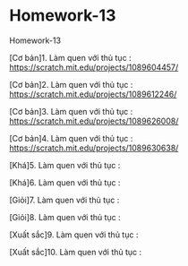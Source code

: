# Homework-13
Homework-13

[Cơ bản]1. Làm quen với thủ tục : https://scratch.mit.edu/projects/1089604457/

[Cơ bản]2. Làm quen với thủ tục : https://scratch.mit.edu/projects/1089612246/

[Cơ bản]3. Làm quen với thủ tục : https://scratch.mit.edu/projects/1089626008/

[Cơ bản]4. Làm quen với thủ tục : https://scratch.mit.edu/projects/1089630638/

[Khá]5. Làm quen với thủ tục :

[Khá]6. Làm quen với thủ tục :

[Giỏi]7. Làm quen với thủ tục :

[Giỏi]8. Làm quen với thủ tục :

[Xuất sắc]9. Làm quen với thủ tục :

[Xuất sắc]10. Làm quen với thủ tục :
